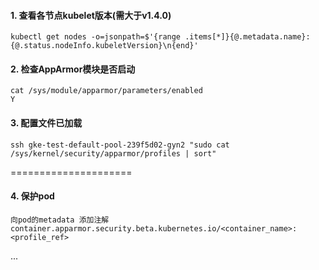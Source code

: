 #### 1. 查看各节点kubelet版本(需大于v1.4.0)
    kubectl get nodes -o=jsonpath=$'{range .items[*]}{@.metadata.name}: {@.status.nodeInfo.kubeletVersion}\n{end}'

#### 2. 检查AppArmor模块是否启动
    cat /sys/module/apparmor/parameters/enabled
    Y

#### 3. 配置文件已加载
    
    ssh gke-test-default-pool-239f5d02-gyn2 "sudo cat /sys/kernel/security/apparmor/profiles | sort"



=====================


#### 4. 保护pod
    
    向pod的metadata 添加注解
    container.apparmor.security.beta.kubernetes.io/<container_name>: <profile_ref>

...